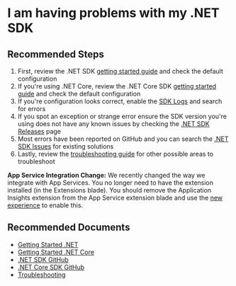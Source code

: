 <properties 
    pageTitle="I am having problems with my .NET SDK"
    description="General troubleshooting guide for .NET SDK."
    infoBubbleText="Some suggestions have been found to help solve your .NET SDK issue quicker."
    service="microsoft.insights"
    resource="components"
    authors="debugthings"
    ms.author="jamdavi"
    articleId="insights_dotnetsdk"
    diagnosticScenario="ApplicationInsightsDotNetSDK"
    displayOrder="6"
    selfHelpType="generic"
    cloudEnvironments="public"
    productPesIds="15693" 
    supportTopicIds="32402631, 32632986, 32632987"
 />
# I am having problems with my .NET SDK

## **Recommended Steps**

1. First, review the .NET SDK [getting started guide](https://docs.microsoft.com/azure/azure-monitor/app/asp-net) and check the default configuration
2. If you're using .NET Core, review the .NET Core SDK [getting started guide](https://docs.microsoft.com/azure/azure-monitor/app/asp-net-core) and check the default configuration
3. If you're configuration looks correct, enable the [SDK Logs](http://sergeysharp.com/blog/2015/04/16/diagnostic-of-applicationinsights-sdk/) and search for errors
4. If you spot an exception or strange error ensure the SDK version you're using does not have any known issues by checking the [.NET SDK Releases](https://github.com/Microsoft/ApplicationInsights-dotnet/releases) page
5. Most errors have been reported on GitHub and you can search the [.NET SDK Issues](https://github.com/Microsoft/ApplicationInsights-dotnet/issues) for existing solutions
6. Lastly, review the [troubleshooting guide](https://docs.microsoft.com/azure/azure-monitor/app/asp-net-troubleshoot-no-data) for other possible areas to troubleshoot

**App Service Integration Change:** We recently changed the way we integrate with App Services. You no longer need to have the extension installed (in the Extensions blade). You should remove the Application Insights extension from the App Service extension blade and use the [new experience](https://docs.microsoft.com/azure/azure-monitor/app/azure-web-apps?toc=%2Fazure%2Fazure-monitor%2Ftoc.json) to enable this.

## **Recommended Documents**

* [Getting Started .NET](https://docs.microsoft.com/azure/azure-monitor/app/asp-net)<br>
* [Getting Started .NET Core](https://github.com/Microsoft/ApplicationInsights-aspnetcore)<br>
* [.NET SDK GitHub](https://github.com/Microsoft/ApplicationInsights-dotnet)<br>
* [.NET Core SDK GitHub](https://github.com/Microsoft/ApplicationInsights-dotnet)<br>
* [Troubleshooting](https://docs.microsoft.com/azure/azure-monitor/app/asp-net-troubleshoot-no-data)
